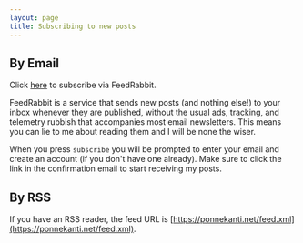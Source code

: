 ```yaml
---
layout: page
title: Subscribing to new posts
---
```

## By Email

Click [here](https://feedrabbit.com/signup?return_url=%2Fsubscriptions%2Fnew%3Furl%3Dhttps%253A%252F%252Fponnekanti.net%252Ffeed.xml) to subscribe via FeedRabbit.

FeedRabbit is a service that sends new posts (and nothing else!) to your inbox whenever they are published, without the usual ads, tracking, and telemetry rubbish that accompanies most email newsletters. This means you can lie to me about reading them and I will be none the wiser.

When you press `subscribe` you will be prompted to enter your email and create an account (if you don't have one already). Make sure to click the link in the confirmation email to start receiving my posts.

## By RSS

If you have an RSS reader, the feed URL is [https://ponnekanti.net/feed.xml](https://ponnekanti.net/feed.xml).